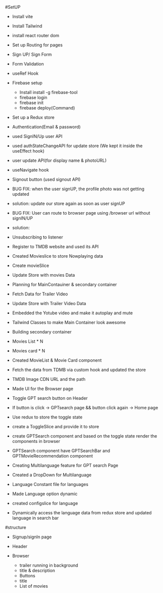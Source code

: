 #SetUP
- Install vite
- Install Tailwind 
- install react router dom
- Set up Routing for pages
- Sign UP/ Sign Form
- Form Validation
- useRef Hook
- Firebase setup

  - Install install -g firebase-tool
  - firebase login
  - firebase init
  - firebase deploy(Command)
- Set up a Redux store
- Authentication(Email & password)
 - used SignIN/Up user API
 - used authStateChangeAPI  for update store (We kept it inside the useEffect hook)
 - user update API(for display name & photoURL)
- useNavigate hook
- Signout button (used signout API)
- BUG FIX: when the user signUP, the profile photo was not getting updated 
 - solution: update our store again as soon as user signUP
- BUG FIX: User can route to browser page using /browser url without signIN/UP
 - solution: 
- Unsubscribing to listener
- Register to TMDB website and used its API
- Created Movieslice to store Nowplaying data
- Create movieSlice
- Update Store with movies Data
- Planning for MainContauiner & secondary container
- Fetch Data for Trailer Video
- Update Store with Trailer Video Data
- Embedded the Yotube video and make it autoplay and mute
- Tailwind Classes to make Main Container look awesome
- Building secondary container
 - Movies List * N
 - Movies card * N
- Created MovieList & Movie Card component
- Fetch the data from TDMB via custom hook and updated the store
- TMDB Image CDN URL and the path
- Made UI for the Browser page
- Toggle GPT search button on Header
- If button is click -> GPTsearch page && button click again -> Home page
- Use redux to store  the toggle state
- create a ToggleSlice and provide it to store 
- create GPTSearch component and based on the toggle state render the components in browser
- GPTSearch component have GPTSearchBar and GPTMovieRecommendation component
- Creating Multilanguage feature for GPT search Page
- Created a DropDown for Multilanguage
- Language Constant file for languages
- Made Language option dynamic
- created configslice for language
- Dynamically access the language data from redux store and updated language in search bar





#structure
- Signup/signIn page

 - Header
  - Browser
    - trailer running in background
    - title & description
    - Buttons
    - title
    - List of movies



